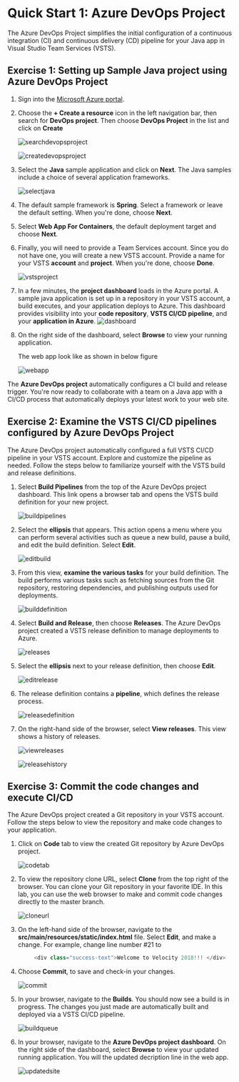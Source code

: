 # Quick Start 1: Azure DevOps Project

The Azure DevOps Project simplifies the initial configuration of a continuous integration (CI) and continuous delivery (CD) pipeline for your Java app in Visual Studio Team Services (VSTS).


## Exercise 1: Setting up Sample Java project using Azure DevOps Project

1. Sign into the [Microsoft Azure portal](https://portal.azure.com).

1. Choose the **+ Create a resource** icon in the left navigation bar, then search for **DevOps project**. Then choose **DevOps Project** in the list and click on **Create**

    ![searchdevopsproject](images/searchdevopsproject.png)

    ![createdevopsproject](images/createdevopsproject.png)

1. Select the **Java** sample application and click on **Next**. The Java samples include a choice of several application frameworks.

   ![selectjava](images/selectjava.png)

1. The default sample framework is **Spring**. Select a framework or leave the default setting. When you're done, choose **Next**.

1. Select **Web App For Containers**, the default deployment target and choose **Next**.


6. Finally, you will need to provide a Team Services account. Since you do not have one, you will create a new VSTS account. Provide a name for your VSTS **account** and **project**. When you're done, choose **Done**.

    ![vstsproject](images/vstsproject.png)

7. In a few minutes, the **project dashboard** loads in the Azure portal. A sample java application is set up in a repository in your VSTS account, a build executes, and your application deploys to Azure. This dashboard provides visibility into your **code repository**, **VSTS CI/CD pipeline**, and your **application in Azure**. 
   ![dashboard](images/dashboard.png)

8.  On the right side of the dashboard, select **Browse** to view your running application.

    The web app look like as shown in below figure
    
    ![webapp](images/webapp.png)

   The **Azure DevOps project** automatically configures a CI build and release trigger. You're now ready to collaborate with a team on a Java app with a CI/CD process that automatically deploys your latest work to your web site.


## Exercise 2: Examine the VSTS CI/CD pipelines configured by Azure DevOps Project

  The Azure DevOps project automatically configured a full VSTS CI/CD pipeline in your VSTS account. Explore and customize the pipeline as needed. Follow the steps below to familiarize yourself with the VSTS build and release definitions.

1. Select **Build Pipelines** from the top of the Azure DevOps project dashboard. This link opens a browser tab and opens the VSTS build definition for your new project.

    ![buildpipelines](images/buildpipelines.png)

2. Select the **ellipsis** that appears. This action opens a menu where you can perform several activities such as queue a new build, pause a build, and edit the build definition. Select **Edit**.
      
    ![editbuild](images/editbuild.png)

3. From this view, **examine the various tasks** for your build definition. The build performs various tasks such as fetching sources from the Git repository, restoring dependencies, and publishing outputs used for deployments.

     ![builddefinition](images/builddefinition.png)

1. Select **Build and Release**, then choose **Releases**. The Azure DevOps project created a VSTS release definition to manage deployments to Azure.
     
      ![releases](images/releases.png)

2. Select the **ellipsis** next to your release definition, then choose **Edit**.

     ![editrelease](images/editrelease.png)

3. The release definition contains a **pipeline**, which defines the release process. 

    ![releasedefinition](images/releasedefinition.png)

1. On the right-hand side of the browser, select **View releases**. This view shows a history of releases.

    ![viewreleases](images/viewreleases.png)

    ![releasehistory](images/releasehistory.png)

## Exercise 3: Commit the code changes and execute CI/CD

The Azure DevOps project created a Git repository in your VSTS account. Follow the steps below to view the repository and make code changes to your application.

1. Click on **Code** tab to view the created Git repository by Azure DevOps project.

     ![codetab](images/codetab.png)

1. To view the repository clone URL, select **Clone** from the top right of the browser. You can clone your Git repository in your favorite IDE. In this lab, you can use the web browser to make and commit code changes directly to the master branch.

     ![cloneurl](images/cloneurl.png)

1. On the left-hand side of the browser, navigate to the **src/main/resources/static/index.html** file. Select **Edit**, and make a change. For example, change line number #21 to 
         
    ```csharp
         <div class="success-text">Welcome to Velocity 2018!!! </div>
    ```
1. Choose **Commit**, to save and check-in your changes.

      ![commit](images/commit.png)

1. In your browser, navigate to the **Builds**. You should now see a build is in progress. The changes you just made are automatically built and deployed via a VSTS CI/CD pipeline.

    ![buildqueue](images/buildqueue.png)

1. In your browser, navigate to the **Azure DevOps project dashboard**. On the right side of the dashboard, select **Browse** to view your updated running application. You will the updated decription line in the web app.

   ![updatedsite](images/updatedsite.png)